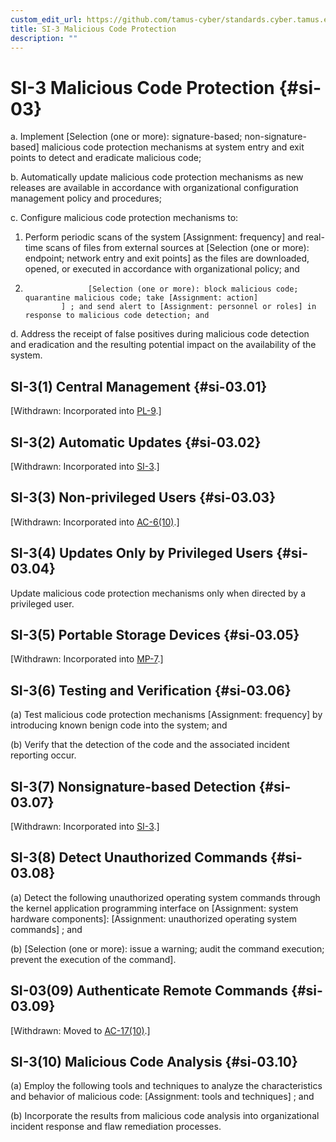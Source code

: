 ```yaml
---
custom_edit_url: https://github.com/tamus-cyber/standards.cyber.tamus.edu/tree/main/content/tamus.edu/TAMUS_profile.xml
title: SI-3 Malicious Code Protection
description: ""
---
```


# SI-3 Malicious Code Protection {#si-03}

a. Implement [Selection (one or more): signature-based; non-signature-based] malicious code protection mechanisms at system entry and exit points to detect and eradicate malicious code;

b. Automatically update malicious code protection mechanisms as new releases are available in accordance with organizational configuration management policy and procedures;

c. Configure malicious code protection mechanisms to:

1. Perform periodic scans of the system [Assignment: frequency] and real-time scans of files from external sources at [Selection (one or more): endpoint; network entry and exit points] as the files are downloaded, opened, or executed in accordance with organizational policy; and

2. 
                     [Selection (one or more): block malicious code; quarantine malicious code; take [Assignment: action]
               ] ; and send alert to [Assignment: personnel or roles] in response to malicious code detection; and

d. Address the receipt of false positives during malicious code detection and eradication and the resulting potential impact on the availability of the system.

## SI-3(1) Central Management {#si-03.01}

[Withdrawn: Incorporated into [PL-9](../pl/pl-09#pl-09).]

## SI-3(2) Automatic Updates {#si-03.02}

[Withdrawn: Incorporated into [SI-3](../si/si-03#si-03).]

## SI-3(3) Non-privileged Users {#si-03.03}

[Withdrawn: Incorporated into [AC-6(10)](../ac/ac-06#ac-06.10).]

## SI-3(4) Updates Only by Privileged Users {#si-03.04}

Update malicious code protection mechanisms only when directed by a privileged user.

## SI-3(5) Portable Storage Devices {#si-03.05}

[Withdrawn: Incorporated into [MP-7](../mp/mp-07#mp-07).]

## SI-3(6) Testing and Verification {#si-03.06}

(a) Test malicious code protection mechanisms [Assignment: frequency] by introducing known benign code into the system; and

(b) Verify that the detection of the code and the associated incident reporting occur.

## SI-3(7) Nonsignature-based Detection {#si-03.07}

[Withdrawn: Incorporated into [SI-3](../si/si-03#si-03).]

## SI-3(8) Detect Unauthorized Commands {#si-03.08}

(a) Detect the following unauthorized operating system commands through the kernel application programming interface on [Assignment: system hardware components]: [Assignment: unauthorized operating system commands] ; and

(b) 
                     [Selection (one or more): issue a warning; audit the command execution; prevent the execution of the command].

## SI-03(09) Authenticate Remote Commands {#si-03.09}

[Withdrawn: Moved to [AC-17(10)](../ac/ac-17#ac-17.10).]

## SI-3(10) Malicious Code Analysis {#si-03.10}

(a) Employ the following tools and techniques to analyze the characteristics and behavior of malicious code: [Assignment: tools and techniques] ; and

(b) Incorporate the results from malicious code analysis into organizational incident response and flaw remediation processes.

